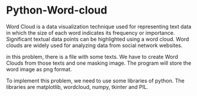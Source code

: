 # Python-Word-cloud
Word Cloud is a data visualization technique used for representing text data in which the size of each word indicates its frequency or importance. Significant textual data points can be highlighted using a word cloud. Word clouds are widely used for analyzing data from social network websites.

in this problem, there is a file with some texts. We have to create Word Clouds from those texts and one masking image. The program will store the word image as png format.

To implement this problem, we need to use some libraries of python. The libraries are matplotlib, wordcloud, numpy, tkinter and PIL.
